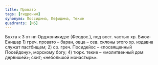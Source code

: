 ```yaml
---
title: Провато
tags: [гидроним]
synonyms: Поссидима, Пефидима, Текие
quadrants: [И5]
---
```


Бухта к З от нп Орджоникидзе (Феодос.), под вост. частью хр. Биюк-Енишар 1)
греч. провато – баран, овца – сев. склоны этого хр. издавна служат пастбищем; 2)
ср. греч. Посидейос – «посвященный Посейдону», морскому богу; 4) тюрк. текие –
«молитвенный дом дервишей»; скит; «небольшой монастырь».
